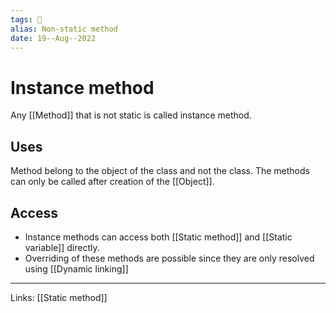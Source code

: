 ```yaml
---
tags: 🌱
alias: Non-static method
date: 19--Aug--2022
---
```


# Instance method

Any [[Method]] that is not static is called instance method.

## Uses
Method belong to the object of the class and not the class. The methods can only be called after creation of the [[Object]]. 

## Access
- Instance methods can access both [[Static method]] and [[Static variable]] directly.
- Overriding of these methods are possible since they are only resolved using [[Dynamic linking]]
---
Links: [[Static method]]